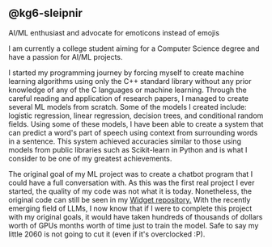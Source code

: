 ## @kg6-sleipnir
AI/ML enthusiast and advocate for emoticons instead of emojis

I am currently a college student aiming for a Computer Science degree and
have a passion for AI/ML projects. 

I started my programming journey by forcing myself to create machine learning
algorithms using only the C++ standard library without any prior knowledge of
any of the C languages or machine learning. Through the careful reading and
application of research papers, I managed to create several ML models from
scratch. Some of the models I created include: logistic regression, linear
regression, decision trees, and conditional random fields. Using some of these
models, I have been able to create a system that can predict a word's part of
speech using context from surrounding words in a sentence. This system achieved
accuracies similar to those using models from public libraries such as
Scikit-learn in Python and is what I consider to be one of my greatest
achievements.

The original goal of my ML project was to create a chatbot program that I could
have a full conversation with. As this was the first real project I ever
started, the quality of my code was not what it is today. Nonetheless, the
original code can still be seen in my [Widget repository.](https://github.com/kg6-sleipnir/Widget/tree/master/Widget/Machine%20Learning)
With the recently emerging field of LLMs, I now know that if I were to complete
this project with my original goals, it would have taken hundreds of thousands
of dollars worth of GPUs months worth of time just to train the model. Safe to
say my little 2060 is not going to cut it (even if it's overclocked :P).
